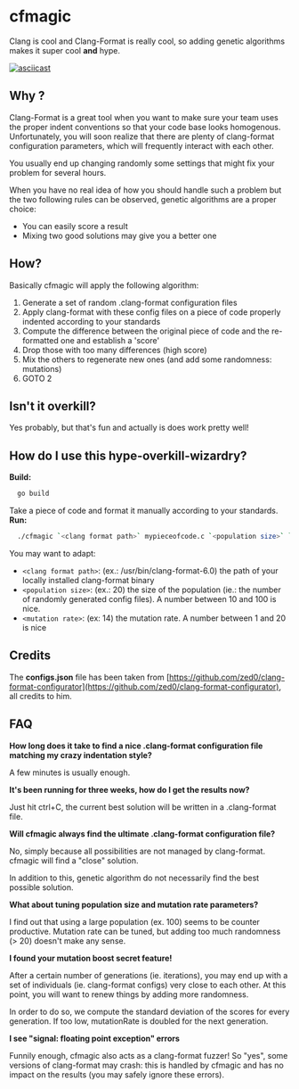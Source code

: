 # cfmagic

Clang is cool and Clang-Format is really cool, so adding genetic algorithms makes it super cool __and__ hype.

[![asciicast](https://asciinema.org/a/232250.svg)](https://asciinema.org/a/232250)

## Why ?

Clang-Format is a great tool when you want to make sure your team uses the proper indent conventions so that your code base looks homogenous.
Unfortunately, you will soon realize that there are plenty of clang-format configuration parameters, which will frequently interact with each other.

You usually end up changing randomly some settings that might fix your problem for several hours.

When you have no real idea of how you should handle such a problem but the two following rules can be observed, genetic algorithms are a proper choice:

  - You can easily score a result
  - Mixing two good solutions may give you a better one


## How?

Basically cfmagic will apply the following algorithm:

  1. Generate a set of random .clang-format configuration files
  2. Apply clang-format with these config files on a piece of code properly indented according to your standards
  3. Compute the difference between the original piece of code and the re-formatted one and establish a 'score'
  4. Drop those with too many differences (high score)
  5. Mix the others to regenerate new ones (and add some randomness: mutations)
  6. GOTO 2


## Isn't it overkill?

Yes probably, but that's fun and actually is does work pretty well!

## How do I use this hype-overkill-wizardry?

__Build:__

```bash
  go build
```

Take a piece of code and format it manually according to your standards.
__Run:__

```bash
  ./cfmagic `<clang format path>` mypieceofcode.c `<population size>` `<mutation rate>`
```

You may want to adapt:

  - `<clang format path>`: (ex.: /usr/bin/clang-format-6.0) the path of your locally installed clang-format binary
  - `<population size>`: (ex.: 20) the size of the population (ie.: the number of randomly generated config files). A number between 10 and 100 is nice.
  - `<mutation rate>`: (ex: 14) the mutation rate. A number between 1 and 20 is nice

## Credits

The __configs.json__ file has been taken from [https://github.com/zed0/clang-format-configurator](https://github.com/zed0/clang-format-configurator), all credits to him.

## FAQ

__How long does it take to find a nice .clang-format configuration file matching my crazy indentation style?__

A few minutes is usually enough.

__It's been running for three weeks, how do I get the results now?__

Just hit ctrl+C, the current best solution will be written in a .clang-format file.

__Will cfmagic always find the ultimate .clang-format configuration file?__

No, simply because all possibilities are not managed by clang-format. cfmagic will find a "close" solution.

In addition to this, genetic algorithm do not necessarily find the best possible solution.

__What about tuning population size and mutation rate parameters?__

I find out that using a large population (ex. 100) seems to be counter productive.
Mutation rate can be tuned, but adding too much randomness (> 20) doesn't make any sense.

__I found your mutation boost secret feature!__

After a certain number of generations (ie. iterations), you may end up with a set of individuals (ie. clang-format configs) very close to each other.
At this point, you will want to renew things by adding more randomness.

In order to do so, we compute the standard deviation of the scores for every generation. If too low, mutationRate is doubled for the next generation.

__I see "signal: floating point exception" errors__

Funnily enough, cfmagic also acts as a clang-format fuzzer!
So "yes", some versions of clang-format may crash: this is handled by cfmagic and has no impact on the results (you may safely ignore these errors).

